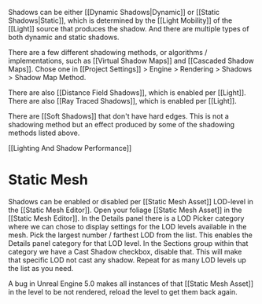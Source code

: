 Shadows can be either [[Dynamic Shadows|Dynamic]] or [[Static Shadows|Static]], which is determined by the [[Light Mobility]] of the [[Light]] source that produces the shadow.
And there are multiple types of both dynamic and static shadows.

There are a few different shadowing methods, or algorithms / implementations, such as [[Virtual Shadow Maps]] and [[Cascaded Shadow Maps]].
Chose one in [[Project Settings]] > Engine > Rendering > Shadows > Shadow Map Method.

There are also [[Distance Field Shadows]], which is enabled per [[Light]].
There are also [[Ray Traced Shadows]], which is enabled per [[Light]].

There are [[Soft Shadows]] that don't have hard edges.
This is not a shadowing method but an effect produced by some of the shadowing methods listed above.

[[Lighting And Shadow Performance]]


# Static Mesh

Shadows can be enabled or disabled per [[Static Mesh Asset]] LOD-level in the [[Static Mesh Editor]].
Open your foliage [[Static Mesh Asset]] in the [[Static Mesh Editor]].
In the Details panel there is a LOD Picker category where we can chose to display settings for the LOD levels available in the mesh.
Pick the largest number / farthest LOD from the list.
This enables the Details panel category for that LOD level.
In the Sections group within that category we have a Cast Shadow checkbox, disable that.
This will make that specific LOD not cast any shadow.
Repeat for as many LOD levels up the list as you need.

A bug in Unreal Engine 5.0 makes all instances of that [[Static Mesh Asset]] in the level to be not rendered, reload the level to get them back again.
